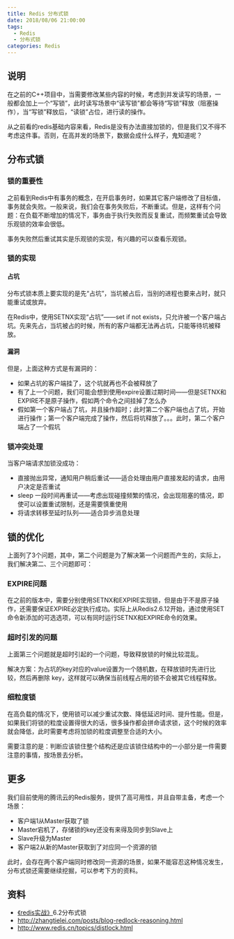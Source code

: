 ```yaml
---
title: Redis 分布式锁
date: 2018/08/06 21:00:00
tags:
  - Redis
  - 分布式锁
categories: Redis
---
```


## 说明

在之前的C++项目中，当需要修改某些内容的时候，考虑到并发读写的场景，一般都会加上一个“写锁”，此时读写场景中“读写锁”都会等待“写锁”释放（阻塞操作），当“写锁”释放后，“读锁”占位，进行读的操作。

从之前看的redis基础内容来看，Redis是没有办法直接加锁的，但是我们又不得不考虑这件事。否则，在高并发的场景下，数据会成什么样子，鬼知道呢？
<!-- more -->

## 分布式锁

### 锁的重要性

之前看到Redis中有事务的概念，在开启事务时，如果其它客户端修改了目标值，事务就会失败。一般来说，我们会在事务失败后，不断重试。但是，这样有个问题：在负载不断增加的情况下，事务由于执行失败而反复重试，而频繁重试会导致乐观锁的效率会很低。

事务失败然后重试其实是乐观锁的实现，有兴趣的可以查看乐观锁。

### 锁的实现
#### 占坑
分布式锁本质上要实现的是先“占坑”，当坑被占后，当别的进程也要来占时，就只能重试或放弃。 

在Redis中，使用SETNX实现“占坑”——set if not exists，只允许被一个客户端占坑。先来先占，当坑被占的时候，所有的客户端都无法再占坑，只能等待坑被释放。

#### 漏洞
但是，上面这种方式是有漏洞的：

- 如果占坑的客户端挂了，这个坑就再也不会被释放了
- 有了上一个问题，我们可能会想到使用expire设置过期时间——但是SETNX和EXPIRE不是原子操作，假如两个命令之间挂掉了怎么办
- 假如第一个客户端占了坑，并且操作超时；此时第二个客户端也占了坑，开始进行操作；第一个客户端完成了操作，然后将坑释放了。。。此时，第二个客户端占了一个假坑

### 锁冲突处理
当客户端请求加锁没成功：

- 直接抛出异常，通知用户稍后重试——适合处理由用户直接发起的请求，由用户决定是否重试
- sleep 一段时间再重试——考虑出现碰撞频繁的情况，会出现阻塞的情况，即使可以设置重试限制，还是需要慎重使用
- 将请求转移至延时队列——适合异步消息处理

## 锁的优化

上面列了3个问题，其中，第二个问题是为了解决第一个问题而产生的，实际上，我们解决第二、三个问题即可：

### EXPIRE问题

在之前的版本中，需要分别使用SETNX和EXPIRE实现锁，但是由于不是原子操作，还需要保证EXPIRE必定执行成功。实际上从Redis2.6.12开始，通过使用SET命令新添加的可选选项，可以有同时运行SETNX和EXPIRE命令的效果。

### 超时引发的问题

上面第三个问题就是超时引起的一个问题，导致释放锁的时候比较混乱。

解决方案：为占坑的key对应的value设置为一个随机数，在释放锁时先进行比较，然后再删除 key，这样就可以确保当前线程占用的锁不会被其它线程释放。 

### 细粒度锁

在高负载的情况下，使用锁可以减少重试次数、降低延迟时间、提升性能。但是，如果我们将锁的粒度设置得很大的话，很多操作都会拼命请求锁，这个时候的效率就会降低，此时需要考虑将加锁的粒度调整至合适的大小。

需要注意的是：判断应该锁住整个结构还是应该锁住结构中的一小部分是一件需要注意的事情，按场景去分析。

## 更多

我们目前使用的腾讯云的Redis服务，提供了高可用性，并且自带主备，考虑一个场景：

- 客户端1从Master获取了锁
- Master宕机了，存储锁的key还没有来得及同步到Slave上
- Slave升级为Master
- 客户端2从新的Master获取到了对应同一个资源的锁

此时，会存在两个客户端同时修改同一资源的场景，如果不能容忍这种情况发生，分布式锁还需要继续挖掘，可以参考下方的资料。

## 资料

- [《redis实战》](http://redisinaction.com/)6.2分布式锁
- http://zhangtielei.com/posts/blog-redlock-reasoning.html
- http://www.redis.cn/topics/distlock.html